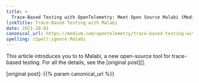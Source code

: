 ```yaml
---
title: >
  Trace-Based Testing with OpenTelemetry: Meet Open Source Malabi (Medium)
linkTitle: Trace-Based Testing with Malabi
date: 2021-10-01
canonical_url: https://medium.com/opentelemetry/trace-based-testing-with-opentelemetry-meet-open-source-malabi-7ca268788aae
spelling: cSpell:ignore Malabi
---
```


This article introduces you to to Malabi, a new open-source tool for trace-based
testing. For all the details, see the [original post][].

[original post]: {{% param canonical_url %}}
